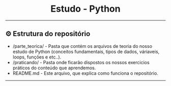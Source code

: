 <h1 align="center">Estudo - Python </h1>


---
## ⚙ Estrutura do repositório

- /parte_teorica/ - Pasta que contém os arquivos de teoria do nosso estudo de Python (conceitos fundamentais, tipos de dados, váriaveis, loops, funções e etc..).
- /praticando/ - Pasta onde ficarão dispostos os nossos exercicios práticos do conteúdo que aprendemos.
- README.md - Este arquivo, que explica como funciona o repositório.
---


